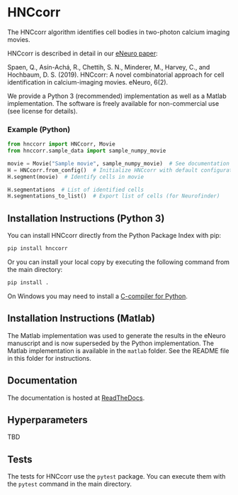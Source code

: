 # HNCcorr
The HNCcorr algorithm identifies cell bodies in two-photon calcium imaging movies.

HNCcorr is described in detail in our [eNeuro paper](http://www.eneuro.org/content/6/2/ENEURO.0304-18.2019):

Spaen, Q., Asín-Achá, R., Chettih, S. N., Minderer, M., Harvey, C., and Hochbaum, D. S. (2019). HNCcorr: A novel combinatorial approach for cell identification in calcium-imaging movies. eNeuro, 6(2).

We provide a Python 3 (recommended) implementation as well as a Matlab implementation. The software is freely available for non-commercial use (see license for details).

### Example (Python)
```python
from hnccorr import HNCcorr, Movie
from hnccorr.sample_data import sample_numpy_movie

movie = Movie("Sample movie", sample_numpy_movie)  # See documentation for alternatives
H = HNCcorr.from_config()  # Initialize HNCcorr with default configuration
H.segment(movie)  # Identify cells in movie

H.segmentations  # List of identified cells
H.segmentations_to_list()  # Export list of cells (for Neurofinder)
```

## Installation Instructions (Python 3)
You can install HNCcorr directly from the Python Package Index with pip:
```bash
pip install hnccorr
```
Or you can install your local copy by executing the following command from the main directory:
```bash
pip install .
```

On Windows you may need to install a [C-compiler for Python](https://wiki.python.org/moin/WindowsCompilers).

## Installation Instructions (Matlab)
The Matlab implementation was used to generate the results in the eNeuro manuscript and is now superseded by the Python implementation. The Matlab implementation is available in the `matlab` folder. See the README file in this folder for instructions.

## Documentation
The documentation is hosted at [ReadTheDocs](TBD).

## Hyperparameters
TBD

## Tests
The tests for HNCcorr use the `pytest` package. You can execute them with the `pytest` command in the main directory.
